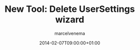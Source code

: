 ---
title: "New Tool: Delete UserSettings wizard"
date: 2014-02-07T09:00:00+01:00
images: ["title.jpg"]
draft: false
tags: ["RES Software"]
author: "marcelvenema"
---